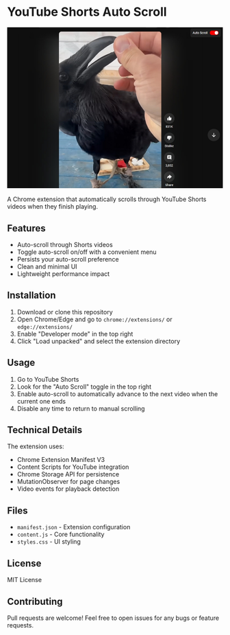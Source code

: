 # YouTube Shorts Auto Scroll

![YouTube Shorts Auto Scroll](./images/shorts-page.jpeg)

A Chrome extension that automatically scrolls through YouTube Shorts videos when they finish playing.

## Features

- Auto-scroll through Shorts videos
- Toggle auto-scroll on/off with a convenient menu
- Persists your auto-scroll preference
- Clean and minimal UI
- Lightweight performance impact

## Installation

1. Download or clone this repository
2. Open Chrome/Edge and go to `chrome://extensions/` or `edge://extensions/`
3. Enable "Developer mode" in the top right
4. Click "Load unpacked" and select the extension directory

## Usage

1. Go to YouTube Shorts
2. Look for the "Auto Scroll" toggle in the top right
3. Enable auto-scroll to automatically advance to the next video when the current one ends
4. Disable any time to return to manual scrolling

## Technical Details

The extension uses:
- Chrome Extension Manifest V3
- Content Scripts for YouTube integration
- Chrome Storage API for persistence
- MutationObserver for page changes
- Video events for playback detection

## Files

- `manifest.json` - Extension configuration
- `content.js` - Core functionality
- `styles.css` - UI styling

## License

MIT License

## Contributing

Pull requests are welcome! Feel free to open issues for any bugs or feature requests.